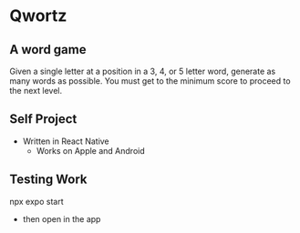# Qwortz
## A word game
Given a single letter at a position in a 3, 4, or 5 letter word, generate as many words as possible.
You must get to the minimum score to proceed to the next level.

## Self Project
* Written in React Native
  - Works on Apple and Android

## Testing Work
npx expo start
* then open in the app
